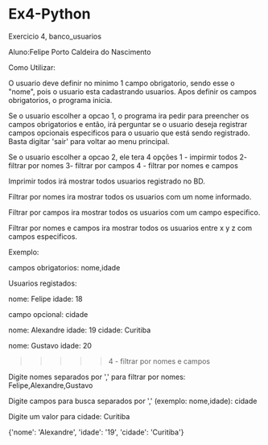 # Ex4-Python
Exercicio 4, banco_usuarios

Aluno:Felipe Porto Caldeira do Nascimento

Como Utilizar:

O usuario deve definir no minimo 1 campo obrigatorio, sendo esse o "nome", pois o usuario esta cadastrando usuarios.
Apos definir os campos obrigatorios, o programa inicia. 

Se o usuario escolher a opcao 1, o programa ira pedir para preencher os campos obrigatorios e então,
irá perguntar se o usuario deseja registrar campos opcionais especificos para o usuario que está sendo registrado.
Basta digitar 'sair' para voltar ao menu principal.

Se o usuario escolher a opcao 2, ele tera 4 opções
1 - impirmir todos
2- filtrar por nomes
3- filtrar por campos
4 - filtrar por nomes e campos

Imprimir todos irá mostrar todos usuarios registrado no BD.

Filtrar por nomes ira mostrar todos os usuarios com um nome informado.

Filtrar por campos ira mostrar todos os usuarios com um campo especifico.

Filtrar por nomes e campos ira mostrar todos os usuarios entre x y z com campos especificos.

Exemplo:


campos obrigatorios: nome,idade

Usuarios registados:

nome: Felipe
idade: 18

campo opcional: cidade

nome: Alexandre
idade: 19
cidade: Curitiba

nome: Gustavo
idade: 20


>>>>>4 - filtrar por nomes e campos

Digite nomes separados por ',' para filtrar por nomes: Felipe,Alexandre,Gustavo

Digite campos para busca separados por ',' (exemplo: nome,idade): cidade

Digite um valor para cidade: Curitiba

{'nome': 'Alexandre', 'idade': '19', 'cidade': 'Curitiba'}
